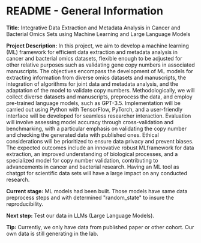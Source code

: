 # README - General Information

<b>Title:</b> Integrative Data Extraction and Metadata Analysis in Cancer and Bacterial Omics Sets using Machine Learning and Large Language Models

<b>Project Description:</b> In this project, we aim to develop a machine learning (ML) framework for efficient data extraction and metadata analysis in cancer and bacterial omics datasets, flexible enough to be adjusted for other relative purposes such as validating gene copy numbers in associated manuscripts. The objectives encompass the development of ML models for extracting information from diverse omics datasets and manuscripts, the integration of algorithms for joint data and metadata analysis, and the adaptation of the model to validate copy numbers. Methodologically, we will collect diverse datasets and manuscripts, preprocess the data, and employ pre-trained language models, such as GPT-3.5. Implementation will be carried out using Python with TensorFlow, PyTorch, and a user-friendly interface will be developed for seamless researcher interaction. Evaluation will involve assessing model accuracy through cross-validation and benchmarking, with a particular emphasis on validating the copy number and checking the generated data with published ones. Ethical considerations will be prioritized to ensure data privacy and prevent biases. The expected outcomes include an innovative robust MLframework for data extraction, an improved understanding of biological processes, and a specialized model for copy number validation, contributing to advancements in cancer and bacterial research. Having an ML tool as chatgpt for scientific data sets will have a large impact on any conducted research.

<b>Current stage:</b> ML models had been built. Those models have same data preprocess steps and with determined "random_state" to insure the reproducibility.

<b>Next step:</b> Test our data in LLMs (Large Language Models).

<b>Tip:</b> Currently, we only have data from published paper or other cohort. Our own data is still generating in the lab.
